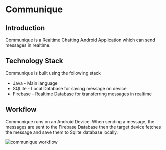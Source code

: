 # Communique

## Introduction
Communique is a Realtime Chatting Android Application which can send messages in realtime. 

## Technology Stack
Communique is built using the following stack
* Java - Main language
* SQLite - Local Database for saving message on device
* Firebase - Realtime Database for transferring messages in realtime 

## Workflow
Communique runs on an Android Device. When sending a message, the messages are sent to the Firebase Database then the target device fetches the message and save them to Sqlite database locally. 

![communique workflow](https://user-images.githubusercontent.com/59859592/115279108-e756ed00-a163-11eb-8718-19edbebc8eb2.jpg)
